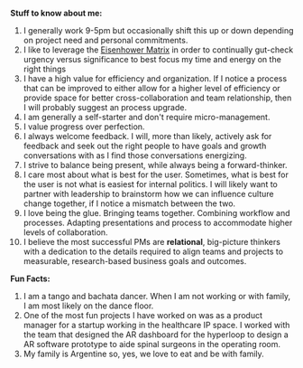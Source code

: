 **Stuff to know about me:**
 
   1. I generally work 9-5pm but occasionally shift this up or down depending on project need and personal commitments.
   2. I like to leverage the [Eisenhower Matrix](https://www.eisenhower.me/eisenhower-matrix/) in order to continually gut-check urgency versus significance to best focus my time and energy on the right things
   3. I have a high value for efficiency and organization. If I notice a process that can be improved to either allow for a higher level of efficiency or provide space for better cross-collaboration and team relationship, then I will probably suggest an process upgrade. 
   4. I am generally a self-starter and don't require micro-management. 
   5. I value progress over perfection. 
   6. I always welcome feedback. I will, more than likely, actively ask for feedback and seek out the right people to have goals and growth conversations with as I find those conversations energizing. 
   7. I strive to balance being present, while always being a forward-thinker. 
   8. I care most about what is best for the user. Sometimes, what is best for the user is not what is easiest for internal politics. I will likely want to partner with leadership to brainstorm how we can influence culture change together, if I notice a mismatch between the two. 
   9. I love being the glue. Bringing teams together. Combining workflow and processes. Adapting presentations and process to accommodate higher levels of collaboration. 
   10. I believe the most successful PMs are **relational**, big-picture thinkers with a dedication to the details required to align teams and projects to measurable, research-based business goals and outcomes.


**Fun Facts:**   
   1. I am a tango and bachata dancer. When I am not working or with family, I am most likely on the dance floor. 
   2. One of the most fun projects I have worked on was as a product manager for a startup working in the healthcare IP space. I worked with the team that designed the AR dashboard for the hyperloop to design a AR software prototype to aide spinal surgeons in the operating room. 
   3. My family is Argentine so, yes, we love to eat and be with family. 
